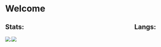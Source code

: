 # Welcome

<h2>Stats:&nbsp; &nbsp; &nbsp; &nbsp; &nbsp; &nbsp; &nbsp; &nbsp; &nbsp; &nbsp; &nbsp; &nbsp; &nbsp; &nbsp; &nbsp; &nbsp; &nbsp; &nbsp; &nbsp; &nbsp; &nbsp; &nbsp; &nbsp; &nbsp; &nbsp; &nbsp; &nbsp; &nbsp; &nbsp; &nbsp; &nbsp; &nbsp; &nbsp; &nbsp; &nbsp; &nbsp;Langs:</h2>

<a href="https://github.com/summetdev">
  <img align="center" src="https://github-readme-stats.vercel.app/api?username=summetdev&count_private=true&hide_title=true&hide_rank=true&show_icons=true&include_all_commits=true&icon_color=0366d6&bg_color=ffffff&hide_border=true" />
</a>
<a href="https://github.com/summetdev">
  <img align="center" src="https://github-readme-stats.vercel.app/api/top-langs/?username=summetdev&layout=compact&hide_title=true&hide_border=true" />
</a>
